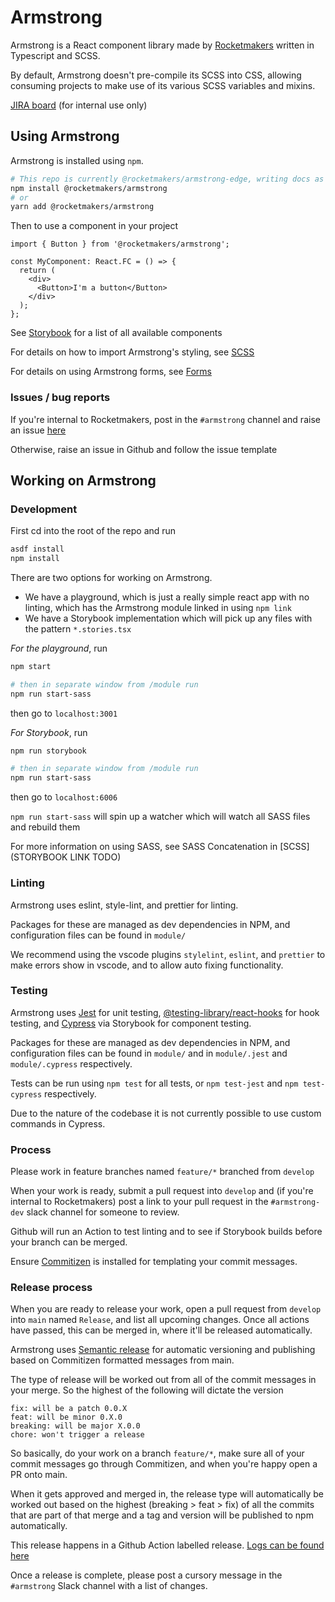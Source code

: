 # Armstrong

Armstrong is a React component library made by [Rocketmakers](rocketmakers.com/) written in Typescript and SCSS.

By default, Armstrong doesn't pre-compile its SCSS into CSS, allowing consuming projects to make use of its various SCSS variables and mixins.

[JIRA board](https://rocketmakers.atlassian.net/jira/software/projects/ARM/boards/154) (for internal use only)

## Using Armstrong

Armstrong is installed using `npm`.

```bash
# This repo is currently @rocketmakers/armstrong-edge, writing docs as if deployed as main armstrong package
npm install @rocketmakers/armstrong
# or
yarn add @rocketmakers/armstrong
```

Then to use a component in your project

```tsx
import { Button } from '@rocketmakers/armstrong';

const MyComponent: React.FC = () => {
  return (
    <div>
      <Button>I'm a button</Button>
    </div>
  );
};
```

See [Storybook](https://rocketmakers.github.io/armstrong-edge/) for a list of all available components

For details on how to import Armstrong's styling, see [SCSS](https://rocketmakers.github.io/armstrong-edge/?path=/story/setup-scss--page)

For details on using Armstrong forms, see [Forms](https://rocketmakers.github.io/armstrong-edge/?path=/story/migration-guides-form-components--page)

### Issues / bug reports

If you're internal to Rocketmakers, post in the `#armstrong` channel and raise an issue [here](https://github.com/Rocketmakers/armstrong-edge/issues)

Otherwise, raise an issue in Github and follow the issue template

## Working on Armstrong

### Development

First cd into the root of the repo and run

```sh
asdf install
npm install
```

There are two options for working on Armstrong.

- We have a playground, which is just a really simple react app with no linting, which has the Armstrong module linked in using `npm link`
- We have a Storybook implementation which will pick up any files with the pattern `*.stories.tsx`

_For the playground_, run

```sh
npm start

# then in separate window from /module run
npm run start-sass
```

then go to `localhost:3001`

_For Storybook_, run

```sh
npm run storybook

# then in separate window from /module run
npm run start-sass
```

then go to `localhost:6006`

`npm run start-sass` will spin up a watcher which will watch all SASS files and rebuild them

For more information on using SASS, see SASS Concatenation in [SCSS](STORYBOOK LINK TODO)

### Linting

Armstrong uses eslint, style-lint, and prettier for linting.

Packages for these are managed as dev dependencies in NPM, and configuration files can be found in `module/`

We recommend using the vscode plugins `stylelint`, `eslint`, and `prettier` to make errors show in vscode, and to allow auto fixing functionality.

### Testing

Armstrong uses [Jest](https://jestjs.io/docs/using-matchers) for unit testing, [@testing-library/react-hooks](https://github.com/testing-library/react-hooks-testing-library) for hook testing, and [Cypress](https://docs.cypress.io/guides/getting-started/writing-your-first-test) via Storybook for component testing.

Packages for these are managed as dev dependencies in NPM, and configuration files can be found in `module/` and in `module/.jest` and `module/.cypress` respectively.

Tests can be run using `npm test` for all tests, or `npm test-jest` and `npm test-cypress` respectively.

Due to the nature of the codebase it is not currently possible to use custom commands in Cypress.

### Process

Please work in feature branches named `feature/*` branched from `develop`

When your work is ready, submit a pull request into `develop` and (if you're internal to Rocketmakers) post a link to your pull request in the `#armstrong-dev` slack channel for someone to review.

Github will run an Action to test linting and to see if Storybook builds before your branch can be merged.

Ensure [Commitizen](https://github.com/commitizen/cz-cli) is installed for templating your commit messages.

### Release process

When you are ready to release your work, open a pull request from `develop` into `main` named `Release`, and list all upcoming changes. Once all actions have passed, this can be merged in, where it'll be released automatically.

Armstrong uses [Semantic release](https://semantic-release.gitbook.io/semantic-release/) for automatic versioning and publishing based on Commitizen formatted messages from main.

The type of release will be worked out from all of the commit messages in your merge. So the highest of the following will dictate the version

```
fix: will be a patch 0.0.X
feat: will be minor 0.X.0
breaking: will be major X.0.0
chore: won't trigger a release
```

So basically, do your work on a branch `feature/*`, make sure all of your commit messages go through Commitizen, and when you're happy open a PR onto main.

When it gets approved and merged in, the release type will automatically be worked out based on the highest (breaking > feat > fix) of all the commits that are part of that merge and a tag and version will be published to npm automatically.

This release happens in a Github Action labelled release. [Logs can be found here](https://github.com/Rocketmakers/armstrong-edge/actions/workflows/release.yml)

Once a release is complete, please post a cursory message in the `#armstrong` Slack channel with a list of changes.
